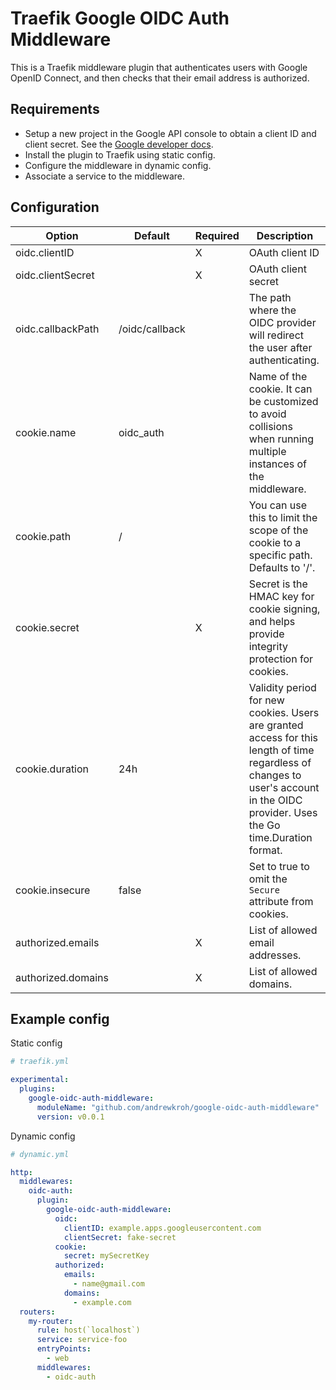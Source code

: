 # Traefik Google OIDC Auth Middleware

This is a Traefik middleware plugin that authenticates users with Google OpenID
Connect, and then checks that their email address is authorized.

## Requirements

- Setup a new project in the Google API console to obtain a client ID and 
client secret. See the [Google developer docs](https://developers.google.com/identity/openid-connect/openid-connect).
- Install the plugin to Traefik using static config.
- Configure the middleware in dynamic config.
- Associate a service to the middleware.

## Configuration

| Option             | Default        | Required | Description                                                                                                                                                                       |
|--------------------|----------------|----------|-----------------------------------------------------------------------------------------------------------------------------------------------------------------------------------|
| oidc.clientID      |                | X        | OAuth client ID                                                                                                                                                                   |
| oidc.clientSecret  |                | X        | OAuth client secret                                                                                                                                                               |
| oidc.callbackPath  | /oidc/callback |          | The path where the OIDC provider will redirect the user after authenticating.                                                                                                     |
| cookie.name        | oidc_auth      |          | Name of the cookie. It can be customized to avoid collisions when running multiple instances of the middleware.                                                                   |
| cookie.path        | /              |          | You can use this to limit the scope of the cookie to a specific path. Defaults to '/'.                                                                                            |
| cookie.secret      |                | X        | Secret is the HMAC key for cookie signing, and helps provide integrity protection for cookies.                                                                                    |
| cookie.duration    | 24h            |          | Validity period for new cookies. Users are granted access for this length of time regardless of changes to user's account in the OIDC provider. Uses the Go time.Duration format. |
| cookie.insecure    | false          |          | Set to true to omit the `Secure` attribute from cookies.                                                                                                                          |
| authorized.emails  |                | X        | List of allowed email addresses.                                                                                                                                                  |
| authorized.domains |                | X        | List of allowed domains.                                                                                                                                                          |

## Example config

Static config

```yaml
# traefik.yml

experimental:
  plugins:
    google-oidc-auth-middleware:
      moduleName: "github.com/andrewkroh/google-oidc-auth-middleware"
      version: v0.0.1
```

Dynamic config

```yaml
# dynamic.yml

http:
  middlewares:
    oidc-auth:
      plugin:
        google-oidc-auth-middleware:
          oidc:
            clientID: example.apps.googleusercontent.com
            clientSecret: fake-secret
          cookie:
            secret: mySecretKey
          authorized:
            emails:
              - name@gmail.com
            domains:
              - example.com
  routers:
    my-router:
      rule: host(`localhost`)
      service: service-foo
      entryPoints:
        - web
      middlewares:
        - oidc-auth
```